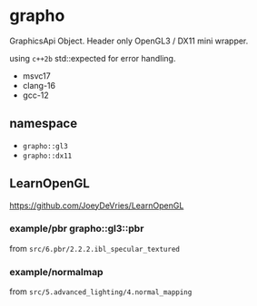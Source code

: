 # grapho

GraphicsApi Object.
Header only OpenGL3 / DX11 mini wrapper.

using `c++2b` std::expected for error handling.

- msvc17
- clang-16
- gcc-12

## namespace

- `grapho::gl3`
- `grapho::dx11`

## LearnOpenGL

https://github.com/JoeyDeVries/LearnOpenGL

### example/pbr grapho::gl3::pbr
from `src/6.pbr/2.2.2.ibl_specular_textured`

### example/normalmap
from `src/5.advanced_lighting/4.normal_mapping`


